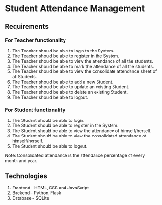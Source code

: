 # Student Attendance Management

## Requirements

### For Teacher functionality
1. The Teacher should be able to login to the System.
2. The Teacher should be able to register in the System.
3. The Teacher should be able to view the attendance of all the students.
4. The Teacher should be able to mark the attendance of all the students.
5. The Teacher should be able to view the consolidate attendance sheet of all Students.
6. The Teacher should be able to add a new Student.
7. The Teacher should be able to update an existing Student.
8. The Teacher should be able to delete an existing Student.
9. The Teacher should be able to logout.


### For Student functionality
1. The Student should be able to login.
2. The Student should be able to register in the System.
3. The Student should be able to view the attendance of himself/herself.
4. The Student should be able to view the consolidated attendance of himself/herself.
5. The Student should be able to logout.

Note: Consolidated attendance is the attendance percentage of every month and year.


## Technologies
1. Frontend - HTML, CSS and JavaScript
2. Backend - Python, Flask
3. Database - SQLite